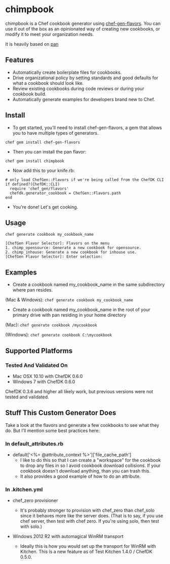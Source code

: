 # chimpbook
chimpbook is a Chef cookbook generator using [chef-gen-flavors](https://rubygems.org/gems/chef-gen-flavors). You can use it out of the box as an opinionated way of creating new cookbooks, or modify it to meet your organization needs.

It is heavily based on [pan](https://github.com/echohack/pan)

## Features
- Automatically create boilerplate files for cookbooks.
- Drive organizational policy by setting standards and good defaults for what a cookbook should look like.
- Review existing cookbooks during code reviews or during your cookbook build.
- Automatically generate examples for developers brand new to Chef.

## Install
- To get started, you'll need to install chef-gen-flavors, a gem that allows you to have multiple types of generators.

`chef gem install chef-gen-flavors`
- Then you can install the pan flavor:

`chef gem install chimpbook`
- Now add this to your knife.rb:

```
# only load ChefGen::Flavors if we're being called from the ChefDK CLI
if defined?(ChefDK::CLI)
  require 'chef_gen/flavors'
  chefdk.generator_cookbook = ChefGen::Flavors.path
end
```

- You're done! Let's get cooking.

## Usage
`chef generate cookbook my_cookbook_name`

```
[ChefGen Flavor Selector]: Flavors on the menu
1. chimp_opensource: Generate a new cookbook for opensource.
2. chimp_inhouse: Generate a new cookbook for inhouse use.
[ChefGen Flavor Selector]: Enter selection:
```

## Examples
- Create a cookbook named my_cookbook_name in the same subdirectory where pan resides.

(Mac & Windows): `chef generate cookbook my_cookbook_name`
- Create a cookbook named my_cookbook_name in the root of your primary drive with pan residing in your home directory

(Mac): `chef generate cookbook /mycookbook`

(Windows): `chef generate cookbook C:\mycookbook`

## Supported Platforms
### Tested And Validated On
- Mac OSX 10.10 with ChefDK 0.6.0
- Windows 7 with ChefDK 0.6.0

ChefDK 0.3.6 and higher all likely work, but previous versions were not tested and validated.

## Stuff This Custom Generator Does
Take a look at the flavors and generate a few cookbooks to see what they do. But I'll mention some best practices here:

### In default_attributes.rb
- default['<%= @attribute_context %>']['file_cache_path']
  - I like to do this so that I can create a "workspace" for the cookbook to drop any files in so I avoid cookbook download collisions. If your cookbook doesn't download anything, than you can trash this.
  - It also provides a good example of how to do an attribute.

### In .kitchen.yml
- chef_zero provisioner
  - It's probably stronger to provision with chef_zero than chef_solo since it behaves more like the server does. (That is to say, if you use chef server, then test with chef zero. If you're using solo, then test with solo.)

- Windows 2012 R2 with automagical WinRM transport
  - Ideally this is how you would set up the transport for WinRM with Kitchen. This is a new feature as of Test Kitchen 1.4.0 / ChefDK 0.5.0.
